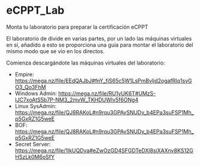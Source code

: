 # eCPPT_Lab
Monta tu laboratorio para preparar la certificación eCPPT

El laboratorio de divide en varias partes, por un lado las máquinas virtuales en sí, añadido a esto se proporciona una guía para montar el laboratorio del mismo modo que se vio en los directos.

Comienza descargándote las máquinas virtuales del laboratorio:
 - Empire: https://mega.nz/file/EEdQAJbJ#fnY_fiS65c5W1LsPmBvljd2ogafRIq1syGO3_Qo3FhM
 - Windows Admin: https://mega.nz/file/RU1yUK6T#UMzS-lJC7xoAtS5b7P-NM3_2mvW_TKHDUWlv5f6ONg4
 - Linux SysAdmin: https://mega.nz/file/QJ8RAKoL#n9rqu3GPAvSNUDv_b4EPa3suFSP1Mh_p5GxRZ1G5weE
 - BOF: https://mega.nz/file/QJ8RAKoL#n9rqu3GPAvSNUDv_b4EPa3suFSP1Mh_p5GxRZ1G5weE
 - Secret Server: https://mega.nz/file/1IkUQDya#eZwOzGD4SFGDTeDXl8siXAXnv8KS12GHSzLk0M6oSfY

